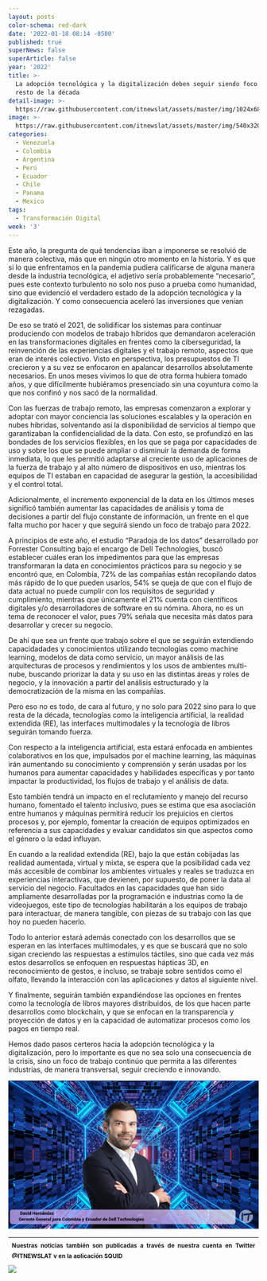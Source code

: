 ```yaml
---
layout: posts
color-schema: red-dark
date: '2022-01-18 08:14 -0500'
published: true
superNews: false
superArticle: false
year: '2022'
title: >-
  La adopción tecnológica y la digitalización deben seguir siendo foco para el
  resto de la década
detail-image: >-
  https://raw.githubusercontent.com/itnewslat/assets/master/img/1024x680/David-Hernandez-g.jpg
image: >-
  https://raw.githubusercontent.com/itnewslat/assets/master/img/540x320/David-Hernandez-p.jpg
categories:
  - Venezuela
  - Colombia
  - Argentina
  - Perú
  - Ecuador
  - Chile
  - Panama
  - Mexico
tags:
  - Transformación Digital
week: '3'
---
```

Este año, la pregunta de qué tendencias iban a imponerse se resolvió de manera colectiva, más que en ningún otro momento en la historia. Y es que si lo que enfrentamos en la pandemia pudiera calificarse de alguna manera desde la industria tecnológica, el adjetivo sería probablemente “necesario”, pues este contexto turbulento no solo nos puso a prueba como humanidad, sino que evidenció el verdadero estado de la adopción tecnológica y la digitalización. Y como consecuencia aceleró las inversiones que venían rezagadas. 

De eso se trató el 2021, de solidificar los sistemas para continuar produciendo con modelos de trabajo híbridos que demandaron aceleración en las transformaciones digitales en frentes como la ciberseguridad, la reinvención de las experiencias digitales y el trabajo remoto, aspectos que eran de interés colectivo. Visto en perspectiva, los presupuestos de TI crecieron y a su vez se enfocaron en apalancar desarrollos absolutamente necesarios. En unos meses vivimos lo que de otra forma hubiera tomado años, y que difícilmente hubiéramos presenciado sin una coyuntura como la que nos confinó y nos sacó de la normalidad. 

Con las fuerzas de trabajo remoto, las empresas comenzaron a explorar y adoptar con mayor conciencia las soluciones escalables y la operación en nubes híbridas, solventando así la disponibilidad de servicios al tiempo que garantizaban la confidencialidad de la data. Con esto, se profundizó en las bondades de los servicios flexibles, en los que se paga por capacidades de uso y sobre los que se puede ampliar o disminuir la demanda de forma inmediata, lo que les permitió adaptarse al creciente uso de aplicaciones de la fuerza de trabajo y al alto número de dispositivos en uso, mientras los equipos de TI estaban en capacidad de asegurar la gestión, la accesibilidad y el control total.

Adicionalmente, el incremento exponencial de la data en los últimos meses significó también aumentar las capacidades de análisis y toma de decisiones a partir del flujo constante de información, un frente en el que falta mucho por hacer y que seguirá siendo un foco de trabajo para 2022. 

A principios de este año, el estudio “Paradoja de los datos” desarrollado por Forrester Consulting bajo el encargo de Dell Technologies, buscó establecer cuáles eran los impedimentos para que las empresas transformaran la data en conocimientos prácticos para su negocio y se encontró que, en Colombia, 72% de las compañías están recopilando datos más rápido de lo que pueden usarlos, 54% se queja de que con el flujo de data actual no puede cumplir con los requisitos de seguridad y cumplimiento, mientras que únicamente el 21% cuenta con científicos digitales y/o desarrolladores de software en su nómina. Ahora, no es un tema de reconocer el valor, pues 79% señala que necesita más datos para desarrollar y crecer su negocio.

De ahí que sea un frente que trabajo sobre el que se seguirán extendiendo capacidadades y conocimientos utilizando tecnologías como machine learning, modelos de data como servicio, un mayor análisis de las arquitecturas de procesos y rendimientos y los usos de ambientes multi-nube, buscando priorizar la data y su uso en las distintas áreas y roles de negocio, y la innovación a partir del análisis estructurado y la democratización de la misma en las compañías. 

Pero eso no es todo, de cara al futuro, y no solo para 2022 sino para lo que resta de la década, tecnologías como la inteligencia artificial, la realidad extendida (RE), las interfaces multimodales y la tecnología de libros seguirán tomando fuerza. 

Con respecto a la inteligencia artificial, esta estará enfocada en ambientes colaborativos en los que, impulsados por el machine learning, las máquinas irán aumentando su conocimiento y comprensión y serán usadas por los humanos para aumentar capacidades y habilidades específicas y por tanto impactar la productividad, los flujos de trabajo y el análisis de data. 

Esto también tendrá un impacto en el reclutamiento y manejo del recurso humano, fomentado el talento inclusivo, pues se estima que esa asociación entre humanos y máquinas permitirá reducir los prejuicios en ciertos procesos y, por ejemplo, fomentar la creación de equipos optimizados en referencia a sus capacidades y evaluar candidatos sin que aspectos como el género o la edad influyan.

En cuando a la realidad extendida (RE), bajo la que están cobijadas las realidad aumentada, virtual y mixta, se espera que la posibilidad cada vez más accesible de combinar los ambientes virtuales y reales se traduzca en experiencias interactivas, que devienen, por supuesto, de poner la data al servicio del negocio. Facultados en las capacidades que han sido ampliamente desarrolladas por la programación e industrias como la de videojuegos, este tipo de tecnologías habilitarán a los equipos de trabajo para interactuar, de manera tangible, con piezas de su trabajo con las que hoy no pueden hacerlo. 

Todo lo anterior estará además conectado con los desarrollos que se esperan en las interfaces multimodales, y es que se buscará que no solo sigan creciendo las respuestas a estímulos táctiles, sino que cada vez más estos desarrollos se enfoquen en respuestas hápticas 3D, en reconocimiento de gestos, e incluso, se trabaje sobre sentidos como el olfato, llevando la interacción con las aplicaciones y datos al siguiente nivel. 

Y finalmente, seguirán también expandiéndose las opciones en frentes como la tecnología de libros mayores distribuidos, de los que hacen parte desarrollos como blockchain, y que se enfocan en la transparencia y proyección de datos y en la capacidad de automatizar procesos como los pagos en tiempo real.

Hemos dado pasos certeros hacia la adopción tecnológica y la digitalización, pero lo importante es que no sea solo una consecuencia de la crisis, sino un foco de trabajo continúo que permita a las diferentes industrias, de manera transversal, seguir creciendo e innovando.

![](https://raw.githubusercontent.com/itnewslat/assets/master/img/540x320/David-Hernandez-p.jpg)

<table style="height: 42px;" width="569">
<tbody>
<tr>
<td style="text-align: justify;"><sub><strong>Nuestras noticias también son publicadas a través de nuestra cuenta en Twitter <a href="https://twitter.com/itnewslat?lang=es">@ITNEWSLAT</a> y en la aplicación <a href="https://squidapp.co/en/">SQUID</a></strong></sub></td>
</tr>
</tbody>
</table>

<img src="https://tracker.metricool.com/c3po.jpg?hash=56f88a41e39ab42c063cc51676587a04"/>
